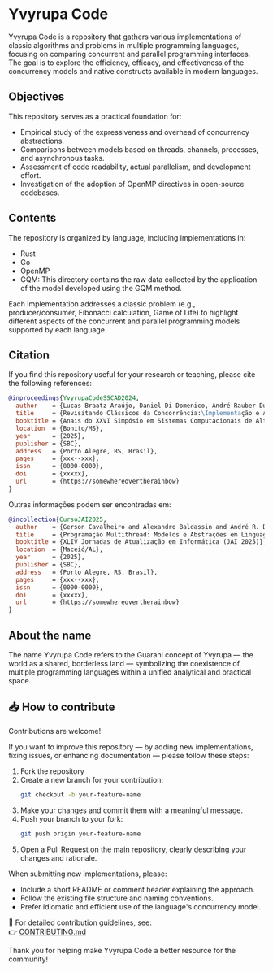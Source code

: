 # Yvyrupa Code

Yvyrupa Code is a repository that gathers various implementations of classic algorithms and problems in multiple programming languages, focusing on comparing concurrent and parallel programming interfaces. The goal is to explore the efficiency, efficacy, and effectiveness of the concurrency models and native constructs available in modern languages.

## Objectives

This repository serves as a practical foundation for:

- Empirical study of the expressiveness and overhead of concurrency abstractions.
- Comparisons between models based on threads, channels, processes, and asynchronous tasks.
- Assessment of code readability, actual parallelism, and development effort.
- Investigation of the adoption of OpenMP directives in open-source codebases.

## Contents

The repository is organized by language, including implementations in:

- Rust
- Go
- OpenMP
- GQM: This directory contains the raw data collected by the application of the model developed using the GQM method.

Each implementation addresses a classic problem (e.g., producer/consumer, Fibonacci calculation, Game of Life) to highlight different aspects of the concurrent and parallel programming models supported by each language.

## Citation

If you find this repository useful for your research or teaching, please cite the following references:

```bibtex
@inproceedings{YvyrupaCodeSSCAD2024,
  author    = {Lucas Braatz Araújo, Daniel Di Domenico, André Rauber Du Bois, Gerson Geraldo H. Cavalheiro},
  title     = {Revisitando Clássicos da Concorrência:\Implementação e Avaliação em OpenMP, Rust e Golang},
  booktitle = {Anais do XXVI Simpósio em Sistemas Computacionais de Alto Desempenho},
  location  = {Bonito/MS},
  year      = {2025},
  publisher = {SBC},
  address   = {Porto Alegre, RS, Brasil},
  pages     = {xxx--xxx},
  issn      = {0000-0000},
  doi       = {xxxxx},
  url       = {https://somewhereovertherainbow}
}
```

Outras informações podem ser encontradas em:

```bibtex
@incollection{CursoJAI2025,
  author    = {Gerson Cavalheiro and Alexandro Baldassin and André R. Du Bois},
  title     = {Programação Multithread: Modelos e Abstrações em Linguagens Contemporâneas},
  booktitle = {XLIV Jornadas de Atualização em Informática (JAI 2025)},
  location  = {Maceió/AL},
  year      = {2025},
  publisher = {SBC},
  address   = {Porto Alegre, RS, Brasil},
  pages     = {xxx--xxx},
  issn      = {0000-0000},
  doi       = {xxxxx},
  url       = {https://somewhereovertherainbow}
}
```

## About the name

The name Yvyrupa Code refers to the Guarani concept of Yvyrupa — the world as a shared, borderless land — symbolizing the coexistence of multiple programming languages within a unified analytical and practical space.

## 📥 How to contribute

Contributions are welcome!

If you want to improve this repository — by adding new implementations, fixing issues, or enhancing documentation — please follow these steps:

1. Fork the repository
2. Create a new branch for your contribution:
   ```bash
   git checkout -b your-feature-name
   ```
3. Make your changes and commit them with a meaningful message.
4. Push your branch to your fork:
   ```bash
   git push origin your-feature-name
   ```
5. Open a Pull Request on the main repository, clearly describing your changes and rationale.

When submitting new implementations, please:

- Include a short README or comment header explaining the approach.
- Follow the existing file structure and naming conventions.
- Prefer idiomatic and efficient use of the language's concurrency model.

📄 For detailed contribution guidelines, see:\
👉 [CONTRIBUTING.md](CONTRIBUTING.md)

Thank you for helping make Yvyrupa Code a better resource for the community!
